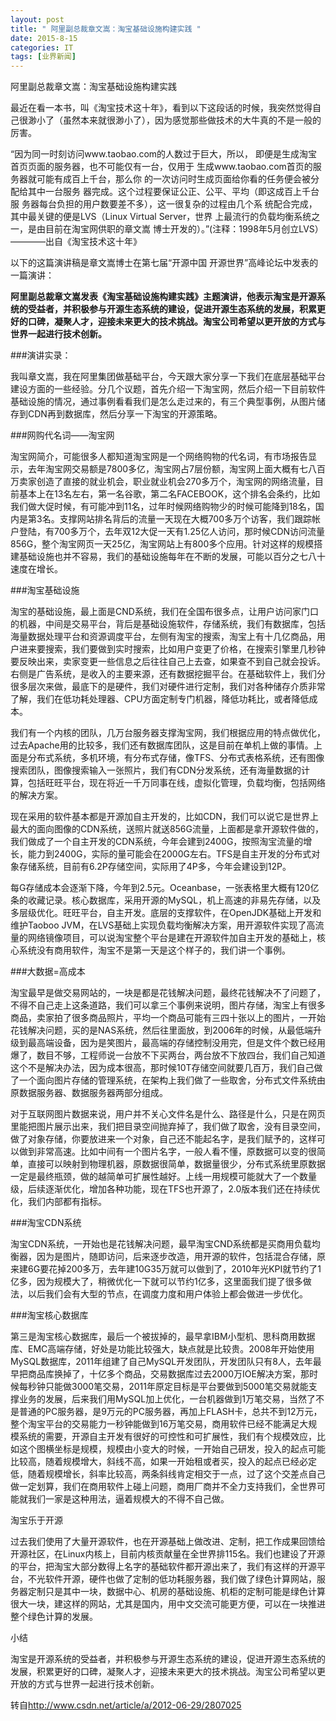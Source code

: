 ```yaml
---
layout: post
title: " 阿里副总裁章文嵩：淘宝基础设施构建实践 "
date: 2015-8-15
categories: IT
tags: [业界新闻]
---
```

阿里副总裁章文嵩：淘宝基础设施构建实践

<!-- more -->

最近在看一本书，叫《淘宝技术这十年》，看到以下这段话的时候，我突然觉得自己很渺小了（虽然本来就很渺小了），因为感觉那些做技术的大牛真的不是一般的厉害。

“因为同一时刻访问www.taobao.com的人数过于巨大，所以，
即便是生成淘宝首页页面的服务器，也不可能仅有一台，仅用于
生成www.taobao.com首页的服务器就可能有成百上千台，那么你
的一次访问时生成页面给你看的任务便会被分配给其中一台服务
器完成。这个过程要保证公正、公平、平均（即这成百上千台服
务器每台负担的用户数要差不多），这一很复杂的过程由几个系
统配合完成，其中最关键的便是LVS（Linux Virtual Server，世界
上最流行的负载均衡系统之一，是由目前在淘宝网供职的章文嵩
博士开发的）。”(注释：1998年5月创立LVS）
————出自《淘宝技术这十年》

以下的这篇演讲稿是章文嵩博士在第七届“开源中国 开源世界”高峰论坛中发表的一篇演讲：

**阿里副总裁章文嵩发表《淘宝基础设施构建实践》主题演讲，他表示淘宝是开源系统的受益者，并积极参与开源生态系统的建设，促进开源生态系统的发展，积累更好的口碑，凝聚人才，迎接未来更大的技术挑战。淘宝公司希望以更开放的方式与世界一起进行技术创新。**

###演讲实录：

我叫章文嵩，我在阿里集团做基础平台，今天跟大家分享一下我们在底层基础平台建设方面的一些经验。分几个议题，首先介绍一下淘宝网，然后介绍一下目前软件基础设施的情况，通过事例看看我们是怎么走过来的，有三个典型事例，从图片储存到CDN再到数据库，然后分享一下淘宝的开源策略。

###网购代名词——淘宝网

淘宝网简介，可能很多人都知道淘宝网是一个网络购物的代名词，有市场报告显示，去年淘宝网交易额是7800多亿，淘宝网占7层份额，淘宝网上面大概有七八百万卖家创造了直接的就业机会，职业就业机会270多万个，淘宝网的网络流量，目前基本上在13名左右，第一名谷歌，第二名FACEBOOK，这个排名会条约，比如我们做大促时候，有可能冲到11名，过年时候网络购物少的时候可能降到18名，国内是第3名。支撑网站排名背后的流量一天现在大概700多万个访客，我们跟踪帐户登陆，有700多万个，去年双12大促一天有1.25亿人访问，那时候CDN访问流量856G，整个淘宝网页一天25亿，淘宝网站上有800多个应用。针对这样的规模搭建基础设施也并不容易，我们的基础设施每年在不断的发展，可能以百分之七八十速度在增长。

###淘宝基础设施

淘宝的基础设施，最上面是CND系统，我们在全国布很多点，让用户访问家门口的机器，中间是交易平台，背后是基础设施软件，存储系统，我们有数据库，包括海量数据处理平台和资源调度平台，左侧有淘宝的搜索，淘宝上有十几亿商品，用户进来要搜索，我们要做到实时搜索，比如用户变更了价格，在搜索引擎里几秒钟要反映出来，卖家变更一些信息之后往往自己上去查，如果查不到自己就会投诉。右侧是广告系统，是收入的主要来源，还有数据挖掘平台。在基础软件上，我们分很多层次来做，最底下的是硬件，我们对硬件进行定制，我们对各种储存介质非常了解，我们在低功耗处理器、CPU方面定制专门机器，降低功耗比，或者降低成本。

我们有一个内核的团队，几万台服务器支撑淘宝网，我们根据应用的特点做优化，过去Apache用的比较多，我们还有数据库团队，这是目前在单机上做的事情。上面是分布式系统，多机环境，有分布式存储，像TFS、分布式表格系统，还有图像搜索团队，图像搜索输入一张照片，我们有CDN分发系统，还有海量数据的计算，包括旺旺平台，现在将近一千万同事在线，虚拟化管理，负载均衡，包括网络的解决方案。

现在采用的软件基本都是开源加自主开发的，比如CDN，我们可以说它是世界上最大的面向图像的CDN系统，送照片就送856G流量，上面都是拿开源软件做的，我们做成了一个自主开发的CDN系统，今年会建到2400G，按照淘宝流量的增长，能力到2400G，实际的量可能会在2000G左右。TFS是自主开发的分布式对象存储系统，目前有6.2P存储空间，实际用了4P多，今年会建设到12P。

每G存储成本会逐渐下降，今年到2.5元。Oceanbase，一张表格里大概有120亿条的收藏记录。核心数据库，采用开源的MySQL，机上高速的非易先存储，以及多层级优化。旺旺平台，自主开发。底层的支撑软件，在OpenJDK基础上开发和维护Taoboo JVM，在LVS基础上实现负载均衡解决方案，用开源软件实现了高流量的网络镜像项目，可以说淘宝整个平台是建在开源软件加自主开发的基础上，核心系统没有商用软件，淘宝不是第一天是这个样子的，我们讲一个事例。

###大数据=高成本

淘宝最早是做交易网站的，一块是都是花钱解决问题，最终花钱解决不了问题了，不得不自己走上这条道路，我们可以拿三个事例来说明，图片存储，淘宝上有很多商品，卖家拍了很多商品照片，平均一个商品可能有三四十张以上的图片，一开始花钱解决问题，买的是NAS系统，然后往里面放，到2006年的时候，从最低端升级到最高端设备，因为是笑图片，最高端的存储控制没用完，但是文件个数已经用爆了，数目不够，工程师说一台放不下买两台，两台放不下放四台，我们自己知道这个不是解决办法，因为成本很高，那时候10T存储空间就要几百万，我们自己做了一个面向图片存储的管理系统，在架构上我们做了一些取舍，分布式文件系统由原数据服务器、数据服务器两部分组成。

对于互联网图片数据来说，用户并不关心文件名是什么、路径是什么，只是在网页里能把图片展示出来，我们把目录空间抛弃掉了，我们做了取舍，没有目录空间，做了对象存储，你要放进来一个对象，自己还不能起名字，是我们赋予的，这样可以做到非常高速。比如中间有一个图片名字，一般人看不懂，原数据可以变的很简单，直接可以映射到物理机器，原数据很简单，数据量很少，分布式系统里原数据一定是最终瓶颈，做的越简单可扩展性越好。上线一用规模可能就大了一个数量级，后续逐渐优化，增加各种功能，现在TFS也开源了，2.0版本我们还在持续优化，我们内部都有指标。

###淘宝CDN系统

淘宝CDN系统，一开始也是花钱解决问题，最早淘宝CND系统都是买商用负载均衡器，因为是图片，随即访问，后来逐步改造，用开源的软件，包括混合存储，原来建6G要花掉200多万，去年建10G35万就可以做到了，2010年光KPI就节约了1亿多，因为规模大了，稍微优化一下就可以节约1亿多，这里面我们提了很多做法，以后我们会有大型的节点，在调度力度和用户体验上都会做进一步优化。

###淘宝核心数据库

第三是淘宝核心数据库，最后一个被拔掉的，最早拿IBM小型机、思科商用数据库、EMC高端存储，好处是功能比较强大，缺点就是比较贵。2008年开始使用MySQL数据库，2011年组建了自己MySQL开发团队，开发团队只有8人，去年最早把商品库换掉了，十亿多个商品，交易数据库过去2000万IOE解决方案，那时候每秒钟只能做3000笔交易，2011年原定目标是平台要做到5000笔交易就能支撑业务的发展，后来我们用MySQL加上优化，一台机器做到1万笔交易，当然了不是普通的PC服务器，是9万元的PC服务器，再加上FLASH卡，总共不到12万元，整个淘宝平台的交易能力一秒钟能做到16万笔交易，商用软件已经不能满足大规模系统的需要，开源自主开发有很好的可控性和可扩展性，我们有个规模效应，比如这个图横坐标是规模，规模由小变大的时候，一开始自己研发，投入的起点可能比较高，随着规模增大，斜线不高，如果一开始租或者买，投入的起点已经必定低，随着规模增长，斜率比较高，两条斜线肯定相交于一点，过了这个交差点自己做一定划算，我们在商用软件上碰上问题，商用厂商并不全力支持我们，全世界可能就我们一家是这种用法，逼着规模大的不得不自己做。

淘宝乐于开源

过去我们使用了大量开源软件，也在开源基础上做改进、定制，把工作成果回馈给开源社区，在Linux内核上，目前内核贡献量在全世界排115名。我们也建设了开源的平台，把淘宝大部分数得上名字的基础软件都开源出来了，我们有这样的开源平台，不光软件开源，硬件也做了定制的低功耗服务器，我们做了绿色计算网站，服务器定制只是其中一块，数据中心、机房的基础设施、机柜的定制可能是绿色计算很大一块，建这样的网站，尤其是国内，用中文交流可能更方便，可以在一块推进整个绿色计算的发展。

小结

淘宝是开源系统的受益者，并积极参与开源生态系统的建设，促进开源生态系统的发展，积累更好的口碑，凝聚人才，迎接未来更大的技术挑战。淘宝公司希望以更开放的方式与世界一起进行技术创新。




转自<http://www.csdn.net/article/a/2012-06-29/2807025>